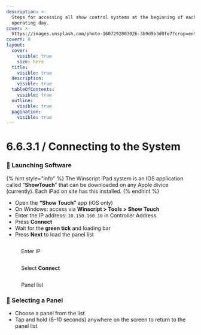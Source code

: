 ```yaml
---
description: >-
  Steps for accessing all show control systems at the beginning of each
  operating day.
cover: >-
  https://images.unsplash.com/photo-1607292803026-3b9d9b3d0fe7?crop=entropy&cs=srgb&fm=jpg&ixid=M3wxOTcwMjR8MHwxfHNlYXJjaHw1fHxyZW1vdGUlMjBjb250cm9sJTIwaXBhZHxlbnwwfHx8fDE3NDY5MjM3NjN8MA&ixlib=rb-4.1.0&q=85
coverY: 0
layout:
  cover:
    visible: true
    size: hero
  title:
    visible: true
  description:
    visible: true
  tableOfContents:
    visible: true
  outline:
    visible: true
  pagination:
    visible: true
---
```


# 6.6.3.1 / Connecting to the System

### 📡 Launching Software

{% hint style="info" %}
The Winscript iPad system is an IOS application called “**ShowTouch**” that can be downloaded on any Apple divice (currently). Each iPad on site has this installed.
{% endhint %}

* Open the **“Show Touch”** app (iOS only)
* On Windows: access via **Winscript > Tools > Show Touch**
* Enter the IP address: `10.150.160.10` in Controller Address
* Press **Connect**
* Wait for the **green tick** and loading bar
* Press **Next** to load the panel list

<div><figure><img src="../../../.gitbook/assets/Screenshot 2025-05-13 at 2.29.41 pm.png" alt=""><figcaption><p>Enter IP</p></figcaption></figure> <figure><img src="../../../.gitbook/assets/Screenshot 2025-05-13 at 2.29.59 pm.png" alt=""><figcaption><p>Select <strong>Connect</strong></p></figcaption></figure> <figure><img src="../../../.gitbook/assets/Screenshot 2025-05-13 at 2.30.10 pm.png" alt=""><figcaption><p>Panel list</p></figcaption></figure></div>

### 📱 Selecting a Panel

* Choose a panel from the list
* Tap and hold (8–10 seconds) anywhere on the screen to return to the panel list
